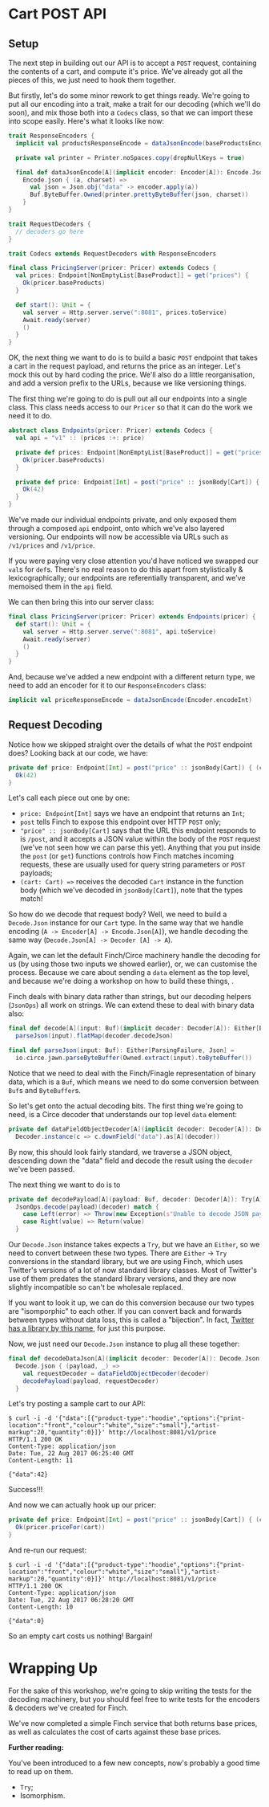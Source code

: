 # Cart POST API

## Setup

The next step in building out our API is to accept a `POST` request, containing the contents of a cart, and compute it's price. We've already got all the pieces of this, we just need to hook them together.

But firstly, let's do some minor rework to get things ready. We're going to put all our encoding into a trait, make a trait for our decoding (which we'll do soon), and mix those both into a `Codecs` class, so that we can import these into scope easily. Here's what it looks like now:

```scala
trait ResponseEncoders {
  implicit val productsResponseEncode = dataJsonEncode(baseProductsEncoder)

  private val printer = Printer.noSpaces.copy(dropNullKeys = true)

  final def dataJsonEncode[A](implicit encoder: Encoder[A]): Encode.Json[A] =
    Encode.json { (a, charset) =>
      val json = Json.obj("data" -> encoder.apply(a))
      Buf.ByteBuffer.Owned(printer.prettyByteBuffer(json, charset))
    }
}

trait RequestDecoders {
  // decoders go here
}

trait Codecs extends RequestDecoders with ResponseEncoders

final class PricingServer(pricer: Pricer) extends Codecs {
  val prices: Endpoint[NonEmptyList[BaseProduct]] = get("prices") {
    Ok(pricer.baseProducts)
  }

  def start(): Unit = {
    val server = Http.server.serve(":8081", prices.toService)
    Await.ready(server)
    ()
  }
}
```

OK, the next thing we want to do is to build a basic `POST` endpoint that takes a cart in the request payload, and returns the price as an integer. Let's mock this out by hard coding the price. We'll also do a little reorganisation, and add a version prefix to the URLs, because we like versioning things.

The first thing we're going to do is pull out all our endpoints into a single class. This class needs access to our `Pricer` so that it can do the work we need it to do.

```scala
abstract class Endpoints(pricer: Pricer) extends Codecs {
  val api = "v1" :: (prices :+: price)

  private def prices: Endpoint[NonEmptyList[BaseProduct]] = get("prices") {
    Ok(pricer.baseProducts)
  }

  private def price: Endpoint[Int] = post("price" :: jsonBody[Cart]) { (cart: Cart) =>
    Ok(42)
  }
}
```

We've made our individual endpoints private, and only exposed them through a composed `api` endpoint, onto which we've also layered versioning. Our endpoints will now be accessible via URLs such as `/v1/prices` and `/v1/price`.

If you were paying very close attention you'd have noticed we swapped our `val`s for `def`s. There's no real reason to do this apart from stylistically & lexicographically; our endpoints are referentially transparent, and we've memoised them in the `api` field.

We can then bring this into our server class:

```scala
final class PricingServer(pricer: Pricer) extends Endpoints(pricer) {
  def start(): Unit = {
    val server = Http.server.serve(":8081", api.toService)
    Await.ready(server)
    ()
  }
}
```

And, because we've added a new endpoint with a different return type, we need to add an encoder for it to our `ResponseEncoders` class:

```scala
implicit val priceResponseEncode = dataJsonEncode(Encoder.encodeInt)
```

## Request Decoding

Notice how we skipped straight over the details of what the `POST` endpoint does? Looking back at our code, we have:

```scala
private def price: Endpoint[Int] = post("price" :: jsonBody[Cart]) { (cart: Cart) =>
  Ok(42)
}
```

Let's call each piece out one by one:

* `price: Endpoint[Int]` says we have an endpoint that returns an `Int`;
* `post` tells Finch to expose this endpoint over HTTP `POST` only;
* `"price" :: jsonBody[Cart]` says that the URL this endpoint responds to is `/post`, and it accepts a JSON value within the body of the `POST` request (we've not seen how we can parse this yet). Anything that you put inside the `post` (or `get`) functions controls how Finch matches incoming requests, these are usually used for query string parameters or `POST` payloads;
* `(cart: Cart) =>` receives the decoded `Cart` instance in the function body (which we've decoded in `jsonBody[Cart]`), note that the types match!

So how do we decode that request body? Well, we need to build a `Decode.Json` instance for our `Cart` type. In the same way that we handle encoding (`A -> Encoder[A] -> Encode.Json[A]`), we handle decoding the same way (`Decode.Json[A] -> Decoder [A] -> A`).

Again, we can let the default Finch/Circe machinery handle the decoding for us (by using those two inputs we showed earlier), or, we can customise the process. Because we care about sending a `data` element as the top level, and because we're doing a workshop on how to build these things, .

Finch deals with binary data rather than strings, but our decoding helpers (`JsonOps`) all work on strings. We can extend these to deal with binary data also:

```scala
final def decode[A](input: Buf)(implicit decoder: Decoder[A]): Either[Error, A] =
  parseJson(input).flatMap(decoder.decodeJson)

final def parseJson(input: Buf): Either[ParsingFailure, Json] =
  io.circe.jawn.parseByteBuffer(Owned.extract(input).toByteBuffer())
```

Notice that we need to deal with the Finch/Finagle representation of binary data, which is a `Buf`, which means we need to do some conversion between `Buf`s and `ByteBuffer`s.

So let's get onto the actual decoding bits. The first thing we're going to need, is a Circe decoder that understands our top level `data` element:

```scala
private def dataFieldObjectDecoder[A](implicit decoder: Decoder[A]): Decoder[A] =
  Decoder.instance(c => c.downField("data").as[A](decoder))
```

By now, this should look fairly standard, we traverse a JSON object, descending down the "data" field and decode the result using the `decoder` we've been passed.

The next thing we want to do is to 


```scala
private def decodePayload[A](payload: Buf, decoder: Decoder[A]): Try[A] =
  JsonOps.decode(payload)(decoder) match {
    case Left(error) => Throw(new Exception(s"Unable to decode JSON payload: ${error.getMessage}", error))
    case Right(value) => Return(value)
  }
```

Our `Decode.Json` instance takes expects a `Try`, but we have an `Either`, so we need to convert between these two types. There are `Either` -> `Try` conversions in the standard library, but we are using Finch, which uses Twitter's versions of a lot of now standard library classes. Most of Twitter's use of them predates the standard library versions, and they are now slightly incompatible so can't be wholesale replaced.

If you want to look it up, we can do this conversion because our two types are "isomporphic" to each other. If you can convert back and forwards between types without data loss, this is called a "bijection". In fact, [Twitter has a library by this name](https://github.com/twitter/bijection), for just this purpose.

Now, we just need our `Decode.Json` instance to plug all these together:

```scala
final def decodeDataJson[A](implicit decoder: Decoder[A]): Decode.Json[A] =
  Decode.json { (payload, _) =>
    val requestDecoder = dataFieldObjectDecoder(decoder)
    decodePayload(payload, requestDecoder)
  }
```

Let's try posting a sample cart to our API:

```shell
$ curl -i -d '{"data":[{"product-type":"hoodie","options":{"print-location":"front","colour":"white","size":"small"},"artist-markup":20,"quantity":0}]}' http://localhost:8081/v1/price
HTTP/1.1 200 OK
Content-Type: application/json
Date: Tue, 22 Aug 2017 06:25:40 GMT
Content-Length: 11

{"data":42}
```

Success!!!

And now we can actually hook up our pricer:

```scala
private def price: Endpoint[Int] = post("price" :: jsonBody[Cart]) { (cart: Cart) =>
  Ok(pricer.priceFor(cart))
}
```

And re-run our request:

```shell
$ curl -i -d '{"data":[{"product-type":"hoodie","options":{"print-location":"front","colour":"white","size":"small"},"artist-markup":20,"quantity":0}]}' http://localhost:8081/v1/price
HTTP/1.1 200 OK
Content-Type: application/json
Date: Tue, 22 Aug 2017 06:28:20 GMT
Content-Length: 10

{"data":0}
```

So an empty cart costs us nothing! Bargain!

# Wrapping Up

For the sake of this workshop, we're going to skip writing the tests for the decoding machinery, but you should feel free to write tests for the encoders & decoders we've created for Finch.

We've now completed a simple Finch service that both returns base prices, as well as calculates the cost of carts against these base prices.

**Further reading:**

You've been introduced to a few new concepts, now's probably a good time to read up on them.

* `Try`;
* Isomorphism.

